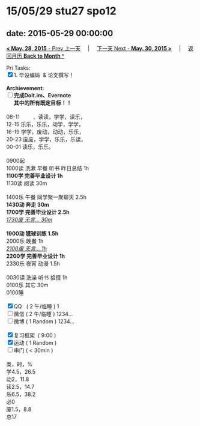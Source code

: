 # 15/05/29 stu27 spo12

date: 2015-05-29 00:00:00
---
[**< May. 28, 2015** - Prev 上一天](/lifelogs/2015/05/d28.md) &nbsp; &nbsp; | &nbsp; &nbsp; [下一天 Next - **May. 30, 2015 >**](/lifelogs/2015/05/d30.md) &nbsp; &nbsp; |  &nbsp; &nbsp; [返回月历 **Back to Month ^**](/lifelogs/2015/05/index.md)
<br/><div>Pri Tasks:<br clear="none"/><input type="checkbox" checked="true" />1. 毕设编码  & 论文撰写！</div><div><br clear="none"/></div><div><strong>Archievement:</strong></div><div><strong><input type="checkbox" />完成Doit.im、</strong><strong>Evernote</strong></div><div><strong>      其中的</strong><strong>所有</strong><strong>既定目标！！</strong></div><div><div><br clear="none"/></div>08-11         ，读读，学学，读乐，<br clear="none"/>12-15 乐乐，乐乐，动学，学学，<br clear="none"/>16-19 学学，废动，动动，乐乐，<br clear="none"/>20-23 废废，学学，乐乐，乐读，</div><div>00-01 读乐，乐乐。<br/><div><br clear="none"/></div>0900起<br clear="none"/>1000读 洗漱 早餐 听书 昨日总结 1h</div><div><strong>1100学 </strong><strong>完善毕业设计</strong><strong> </strong><strong>1h</strong></div><div><div>1130读 阅读 30m</div><div><br clear="none"/></div>1400乐 午餐 同学聚一聚聊天 2.5h</div><div><strong>1430动 奔走 30m</strong></div><div><strong>1700学 </strong><strong>完善毕业设计</strong><strong> </strong><strong>2.5h</strong></div><div><div><i><u>1730废 无言… 30m</u></i></div><div><br/></div><div><b>1900动 毽球训练 1.5h</b></div><div>2000乐 晚餐 1h</div><i><u>2100废 无言… 1h</u></i><div><b>2200学 完善毕业设计 1h</b></div><div>2330乐 夜宵 动漫 1.5h</div><div><br/></div>0030读 洗澡 听书 拾掇 1h<br clear="none"/>0100乐 其它 30m</div><div>0100睡</div><div><br clear="none"/></div><div><input type="checkbox" checked="true" />QQ   ( 2 午/临睡 ) 1<br clear="none"/><input type="checkbox" />微信 ( 2 午/临睡 ) 1234…</div><div><input type="checkbox" />微博 ( 1 Random ) 1234…</div><div><br clear="none"/></div><div><input type="checkbox" checked="true" />复习框架  ( 9:00 ) <br clear="none"/></div><div><input type="checkbox" checked="true" />运动 ( 1 Random ) </div><div><input type="checkbox" />串门 ( < 30min ) </div><div><div><br clear="none"/></div>类，时，%<br clear="none"/>学4.5，26.5<br clear="none"/>动2，11.8<br clear="none"/>读2.5，14.7<br clear="none"/>乐6.5，38.2<br clear="none"/>必0<br clear="none"/>废1.5，8.8<br clear="none"/>总17</div>
